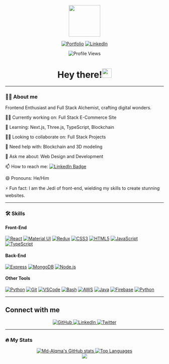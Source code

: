 <div align="center">
  <img src="https://media.giphy.com/media/M9gbBd9nbDrOTu1Mqx/giphy.gif" width="100"/>
</div>

<div align="center">
  
 [![Portfolio](https://img.shields.io/badge/Portfolio-000?style=for-the-badge&logo=ko-fi&logoColor=white)](https://alqma-dev.vercel.app/)
  [![LinkedIn](https://img.shields.io/badge/LinkedIn-0A66C2?style=for-the-badge&logo=linkedin&logoColor=white)](https://www.linkedin.com/in/mdalqma)
</div>

<div align="center">
  <img src="https://komarev.com/ghpvc/?username=Md-Alqma&style=flat-square&color=blue" alt="Profile Views"/>
</div>

<h1 align="center">
  Hey there!<img src="https://media.giphy.com/media/hvRJCLFzcasrR4ia7z/giphy.gif" width="30"/>
</h1>

---

### :man_technologist: About me

Frontend Enthusiast and Full Stack Alchemist, crafting digital wonders.

👩‍💻 Currently working on: Full Stack E-Commerce Site

🧠 Learning: Next.js, Three.js, TypeScript, Blockchain

👯‍♀️ Looking to collaborate on: Full Stack Projects

🤔 Need help with: Blockchain and 3D modeling

💬 Ask me about: Web Design and Development

📫 How to reach me: [![LinkedIn Badge](https://img.shields.io/badge/-MdAlqma-blue?style=flat&logo=Linkedin&logoColor=white)](https://linkedin.com/in/mdalqma)

😄 Pronouns: He/Him

⚡️ Fun fact: I am the Jedi of front-end, wielding my skills to create stunning websites.

---

### :hammer_and_wrench: Skills

#### Front-End

[![React](https://img.shields.io/badge/React-61DAFB?style=for-the-badge&logo=react&logoColor=white)](https://reactjs.org/)
[![Material UI](https://img.shields.io/badge/Material%20UI-0081CB?style=for-the-badge&logo=material-ui&logoColor=white)](https://mui.com/)
[![Redux](https://img.shields.io/badge/Redux-764ABC?style=for-the-badge&logo=redux&logoColor=white)](https://redux.js.org/)
[![CSS3](https://img.shields.io/badge/CSS3-1572B6?style=for-the-badge&logo=css3&logoColor=white)](https://www.w3schools.com/css/)
[![HTML5](https://img.shields.io/badge/HTML5-E34F26?style=for-the-badge&logo=html5&logoColor=white)](https://en.wikipedia.org/wiki/HTML5)
[![JavaScript](https://img.shields.io/badge/JavaScript-F7DF1E?style=for-the-badge&logo=javascript&logoColor=black)](https://www.javascript.com/)
[![TypeScript](https://img.shields.io/badge/TypeScript-3178C6?style=for-the-badge&logo=typescript&logoColor=white)](https://www.typescriptlang.org/)

#### Back-End

[![Express](https://img.shields.io/badge/Express-000000?style=for-the-badge&logo=express&logoColor=white)](https://expressjs.com/)
[![MongoDB](https://img.shields.io/badge/MongoDB-47A248?style=for-the-badge&logo=mongodb&logoColor=white)](https://www.mongodb.com/)
[![Node.js](https://img.shields.io/badge/Node.js-339933?style=for-the-badge&logo=node.js&logoColor=white)](https://nodejs.org/)

#### Other Tools

[![Python](https://img.shields.io/badge/Python-3776AB?style=for-the-badge&logo=python&logoColor=white)](https://www.python.org/)
[![Git](https://img.shields.io/badge/Git-F05032?style=for-the-badge&logo=git&logoColor=white)](https://github.com/)
[![VSCode](https://img.shields.io/badge/VSCode-007ACC?style=for-the-badge&logo=visual-studio-code&logoColor=white)](https://code.visualstudio.com/)
[![Bash](https://img.shields.io/badge/Bash-4CC61E?style=for-the-badge&logo=gnu-bash&logoColor=white)](https://www.gnu.org/software/bash/)
[![AWS](https://img.shields.io/badge/AWS-232F3E?style=for-the-badge&logo=amazon-aws&logoColor=white)](https://aws.amazon.com/)
[![Java](https://img.shields.io/badge/Java-FF5733?style=for-the-badge&logo=java&logoColor=white)](https://www.java.com/)
[![Firebase](https://img.shields.io/badge/Firebase-FFCA28?style=for-the-badge&logo=firebase&logoColor=white)](https://firebase.google.com/)
[![Python](https://img.shields.io/badge/Python-FFD43B?style=for-the-badge&logo=python&logoColor=white)](https://www.python.org/)



---

## Connect with me

<div align="center">
  <a href="https://github.com/Md-Alqma" target="_blank">
    <img src="https://img.shields.io/badge/GitHub-23292e?style=for-the-badge&logo=github&logoColor=white" alt="GitHub" />
  </a>
  <a href="https://linkedin.com/in/mdalqma" target="_blank">
    <img src="https://img.shields.io/badge/LinkedIn-1E77B5?style=for-the-badge&logo=linkedin&logoColor=white" alt="LinkedIn" />
  </a>
  <a href="https://twitter.com/alqma_md" target="_blank">
    <img src="https://img.shields.io/badge/Twitter-00acee?style=for-the-badge&logo=twitter&logoColor=white" alt="Twitter" />
  </a>
</div>

---

### :fire: My Stats

<div align="center">
  <a href="http://www.github.com/Md-Alqma">
    <img src="https://github-readme-stats.vercel.app/api?username=Md-Alqma&show_icons=true&title_color=0891b2&text_color=ffffff&icon_color=0891b2&bg_color=1c1917&hide_border=true&show_icons=true" alt="Md-Alqma's GitHub stats" />
  </a>
  <a href="https://github.com/Md-Alqma" align="center">
    <img src="https://github-readme-stats.vercel.app/api/top-langs/?username=Md-Alqma&langs_count=10&title_color=0891b2&text_color=ffffff&icon_color=0891b2&bg_color=1c1917&hide_border=true&locale=en&custom_title=Top%20Languages" alt="Top Languages" />
  </div>
  <div align="center">
    <a href="http://www.github.com/Md-Alqma">
      <img src="https://github-readme-streak-stats.herokuapp.com/?user=Md-Alqma&stroke=ffffff&background=1c1917&ring=0891b2&fire=0891b2&currStreakNum=ffffff&currStreakLabel=0891b2&sideNums=ffffff&sideLabels=ffffff&dates=ffffff&hide_border=true" />
    </a>
  </div>
</div>
